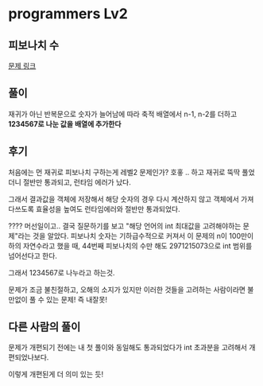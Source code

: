 # programmers Lv2

## 피보나치 수

[문제 링크](https://programmers.co.kr/learn/courses/30/lessons/12945)

## 풀이

재귀가 아닌 반복문으로 숫자가 늘어남에 따라 축적 배열에서 n-1, n-2를 더하고 **1234567로 나눈 값을 배열에 추가한다**

## 후기

처음에는 먼 재귀로 피보나치 구하는게 레벨2 문제인가? 호홓 .. 하고 재귀로 뚝딱 풀었더니 절반만 통과되고, 런타임 에러가 났다.

그래서 결과값을 객체에 저장해서 해당 숫자의 경우 다시 계산하지 않고 객체에서 가져다쓰도록 효율성을 높여도 런타임에러와 절반만 통과되었다.

???? 머선일이고.. 결국 질문하기를 보고 "해당 언어의 int 최대값을 고려해야하는 문제"라는 것을 알았다. 피보나치 숫자는 기하급수적으로 커져서 이 문제의 n이 100만이하의 자연수라고 했을 때, 44번째 피보나치의 수만 해도 2971215073으로 int 범위를 넘어선다고 한다.

그래서 1234567로 나누라고 하는것.

문제가 조금 불친절하고, 오해의 소지가 있지만 이러한 것들을 고려하는 사람이라면 불만없이 풀 수 있는 문제! 즉 내잘못! 


## 다른 사람의 풀이

문제가 개편되기 전에는 내 첫 풀이와 동일해도 통과되었다가 int 초과분을 고려해서 개편되었나보다.

이렇게 개편된게 더 의미 있는 듯! 